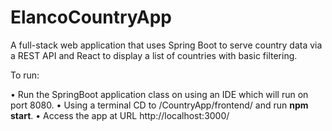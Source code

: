 # ElancoCountryApp
A full-stack web application that uses Spring Boot to serve country data via a REST API and React to display a list of countries with basic filtering.

To run: 

• Run the SpringBoot application class on using an IDE which will run on port 8080.
• Using a terminal CD to /CountryApp/frontend/ and run **npm start**.
• Access the app at URL http://localhost:3000/

